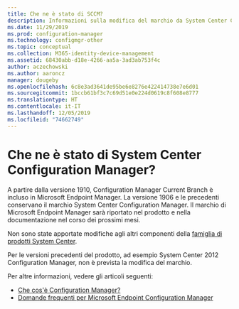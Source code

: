 ```yaml
---
title: Che ne è stato di SCCM?
description: Informazioni sulla modifica del marchio da System Center Configuration Manager a Microsoft Endpoint Configuration Manager
ms.date: 11/29/2019
ms.prod: configuration-manager
ms.technology: configmgr-other
ms.topic: conceptual
ms.collection: M365-identity-device-management
ms.assetid: 68430abb-d18e-4266-aa5a-3ad3ab753f4c
author: aczechowski
ms.author: aaroncz
manager: dougeby
ms.openlocfilehash: 6c8e3ad3641de95be6e8276e422414738e7e6d01
ms.sourcegitcommit: 1bccb61bf3c7c69d51e0e224d0619c8f608e8777
ms.translationtype: HT
ms.contentlocale: it-IT
ms.lasthandoff: 12/05/2019
ms.locfileid: "74662749"
---
```

# <a name="what-happened-to-system-center-configuration-manager"></a>Che ne è stato di System Center Configuration Manager?

A partire dalla versione 1910, Configuration Manager Current Branch è incluso in Microsoft Endpoint Manager. La versione 1906 e le precedenti conservano il marchio System Center Configuration Manager. Il marchio di Microsoft Endpoint Manager sarà riportato nel prodotto e nella documentazione nel corso dei prossimi mesi.

Non sono state apportate modifiche agli altri componenti della [famiglia di prodotti System Center](https://docs.microsoft.com/system-center).

Per le versioni precedenti del prodotto, ad esempio System Center 2012 Configuration Manager, non è prevista la modifica del marchio.

Per altre informazioni, vedere gli articoli seguenti:

- [Che cos'è Configuration Manager?](/configmgr/core/understand/introduction)
- [Domande frequenti per Microsoft Endpoint Configuration Manager](/configmgr/core/understand/microsoft-endpoint-manager-faq)
